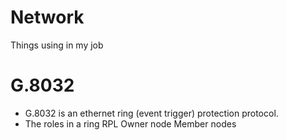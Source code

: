 # Network
 Things using in my job
 
# G.8032
 * G.8032 is an ethernet ring (event trigger) protection protocol.
 * The roles in a ring
  RPL Owner node
  Member nodes
